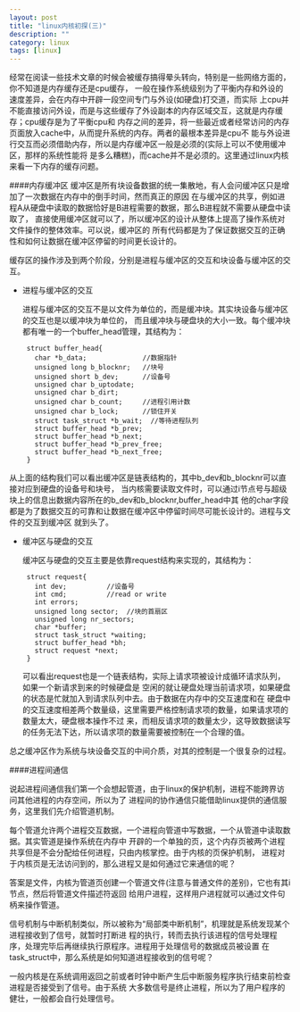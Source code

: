 ```yaml
---
layout: post
title: "linux内核初探(三)"
description: ""
category: linux
tags: [linux]
---
```

经常在阅读一些技术文章的时候会被缓存搞得晕头转向，特别是一些网络方面的，你不知道是内存缓存还是cpu缓存，
一般在操作系统级别为了平衡内存和外设的速度差异，会在内存中开辟一段空间专门与外设(如硬盘)打交道，而实际
上cpu并不能直接访问外设，而是与这些缓存了外设副本的内存区域交互，这就是内存缓存；cpu缓存是为了平衡cpu和
内存之间的差异，将一些最近或者经常访问的内存页面放入cache中，从而提升系统的内存。两者的最根本差异是cpu不
能与外设进行交互而必须借助内存，所以是内存缓冲区一般是必须的(实际上可以不使用缓冲区，那样的系统性能将
是多么糟糕)，而cache并不是必须的。这里通过linux内核来看一下内存的缓存问题。

####内存缓冲区
缓冲区是所有块设备数据的统一集散地，有人会问缓冲区只是增加了一次数据在内存中的倒手时间，然而真正的原因
在与缓冲区的共享，例如进程A从硬盘中读取的数据恰好是B进程需要的数据，那么B进程就不需要从硬盘中读取了，
直接使用缓冲区就可以了，所以缓冲区的设计从整体上提高了操作系统对文件操作的整体效率。可以说，缓冲区的
所有代码都是为了保证数据交互的正确性和如何让数据在缓冲区停留的时间更长设计的。

缓存区的操作涉及到两个阶段，分别是进程与缓冲区的交互和块设备与缓冲区的交互。

  * 进程与缓冲区的交互
  
     进程与缓冲区的交互不是以文件为单位的，而是缓冲块。其实块设备与缓冲区的交互也是以缓冲块为单位的，
而且缓冲块与硬盘块的大小一致。每个缓冲块都有唯一的一个buffer_head管理，其结构为：

         struct buffer_head{
           char *b_data;              //数据指针
           unsigned long b_blocknr;   //块号
           unsigned short b_dev;      //设备号
           unsigned char b_uptodate;  
           unsigned char b_dirt;
           unsigned char b_count;     //进程引用计数
           unsigned char b_lock;      //锁住开关
           struct task_struct *b_wait;  //等待进程队列
           struct buffer_head *b_prev;  
           struct buffer_head *b_next;
           struct buffer_head *b_prev_free;
           struct buffer_head *b_next_free;
         }
         
   从上面的结构我们可以看出缓冲区是链表结构的，其中b_dev和b_blocknr可以直接对应到硬盘的设备号和块号，
当内核需要读取文件时，可以通过i节点号与超级块上的信息出数据内容所在的b_dev和b_blocknr,buffer_head中其
他的char字段都是为了数据交互的可靠和让数据在缓冲区中停留时间尽可能长设计的。进程与文件的交互到缓冲区
就到头了。

  * 缓冲区与硬盘的交互
  
     缓冲区与硬盘的交互主要是依靠request结构来实现的，其结构为：

         struct request{
           int dev;          //设备号
           int cmd;          //read or write
           int errors;       
           unsigned long sector;  //块的首扇区
           unsigned long nr_sectors;   
           char *buffer;          
           struct task_struct *waiting;
           struct buffer_head *bh;
           struct request *next;
         }
         
    可以看出request也是一个链表结构，实际上请求项被设计成循环请求队列，如果一个新请求到来的时候硬盘是
空闲的就让硬盘处理当前请求项，如果硬盘的状态是忙就加入到请求队列中去。由于数据在内存中的交互速度和在
硬盘中的交互速度相差两个数量级，这里需要严格控制请求项的数量，如果请求项的数量太大，硬盘根本操作不过
来，而相反请求项的数量太少，这导致数据读写的任务无法下达，所以请求项的数量需要被控制在一个合理的值。

总之缓冲区作为系统与块设备交互的中间介质，对其的控制是一个很复杂的过程。

####进程间通信

说起进程间通信我们第一个会想起管道，由于linux的保护机制，进程不能跨界访问其他进程的内存空间，所以为了
进程间的协作通信只能借助linux提供的通信服务，这里我们先介绍管道机制。

每个管道允许两个进程交互数据，一个进程向管道中写数据，一个从管道中读取数据。其实管道是操作系统在内存中
开辟的一个单独的页，这个内存页被两个进程共享但是不会分配给任何进程，只由内核掌控。由于内核的页保护机制，
进程对于内核页是无法访问到的，那么进程又是如何通过它来通信的呢？

答案是文件，内核为管道页创建一个管道文件(注意与普通文件的差别)，它也有其i节点，然后将管道文件描述符返回
给用户进程，这样用户进程就可以通过文件句柄来操作管道。

信号机制与中断机制类似，所以被称为“局部类中断机制”，机理就是系统发现某个进程接收到了信号，就暂时打断进
程的执行，转而去执行该进程的信号处理程序，处理完毕后再继续执行原程序。进程用于处理信号的数据成员被设置
在task_struct中，那么系统是如何知道进程接收到的信号呢？

一般内核是在系统调用返回之前或者时钟中断产生后中断服务程序执行结束前检查进程是否接受到了信号。由于系统
大多数信号是终止进程，所以为了用户程序的健壮，一般都会自行处理信号。


         
         
         
         
         
         
         
         
         
         
         
         
         
         
         
         
         



   
     
         


































    
    
    
    
    
    
    
    
    
    
    
    
    
    
    
    
    
    











     
     
     
     
     
     
     
     
     
     
     
     
     
     
     
     
     
     
     
     


































    
    
    

    
    
    
    
    
    
    
    
    
    
    
    
    
    
    
    
    
    
    
    
    
    
    
    
    
    
    
    
    
    
    













  






































   
   
   
   
   
   
   
   
   
   
   
   
















        

   

     


















        























































        
        
        
        
        
        
        
        
        
        
        
        
        
        
        
        
        
        
        
        
        
        
        
        
        
        
        
        
        
        
        
        
        


































































  






























   
   
  
  
	
	
	
	
	
	
	
	
	
	
	
	
  